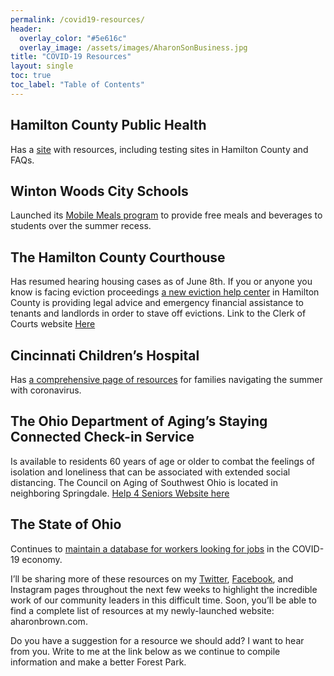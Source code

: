 ```yaml
---
permalink: /covid19-resources/
header:
  overlay_color: "#5e616c"
  overlay_image: /assets/images/AharonSonBusiness.jpg
title: "COVID-19 Resources"
layout: single
toc: true
toc_label: "Table of Contents"
---
```


## Hamilton County Public Health
Has a [site](https://www.hamiltoncountyhealth.org/covid19/) with resources, including testing sites in Hamilton County and FAQs. 

## Winton Woods City Schools 
Launched its [Mobile Meals program](https://www.wintonwoods.org/Content2/summermeals) to provide free meals and beverages to students over the summer recess.

## The Hamilton County Courthouse 
Has resumed hearing housing cases as of June 8th. If you or anyone you know is facing eviction proceedings [a new eviction help center](https://www.wvxu.org/post/evictions-expected-skyrocket-center-aims-help-renters-landlords#stream/0) in Hamilton County is providing legal advice and emergency financial assistance to tenants and landlords in order to stave off evictions. 
Link to the Clerk of Courts website [Here](https://www.courtclerk.org/)

## Cincinnati Children’s Hospital 
Has [a comprehensive page of resources](https://www.cincinnatichildrens.org/patients/coronavirus-information/family-resources) for families navigating the summer with coronavirus.

## The Ohio Department of Aging’s Staying Connected Check-in Service 
Is available to residents 60 years of age or older to combat the feelings of isolation and loneliness that can be associated with extended social distancing. The Council on Aging of Southwest Ohio is located in neighboring Springdale. 
[Help 4 Seniors Website here](https://www.help4seniors.org/)

## The State of Ohio 
Continues to [maintain a database for workers looking for jobs](https://jobsearch.ohio.gov/wps/portal/gov/jobsearch/home) in the COVID-19 economy.

I’ll be sharing more of these resources on my [Twitter](https://twitter.com/aharon_brown), [Facebook](https://www.facebook.com/aharon.brown.9/), and Instagram pages throughout the next few weeks 
to highlight the incredible work of our community leaders in this difficult time. Soon, you’ll be able to find a complete 
list of resources at my newly-launched website: aharonbrown.com.

Do you have a suggestion for a resource we should add? I want to hear from you. 
Write to me at the link below as we continue to compile information and make a better Forest Park.
